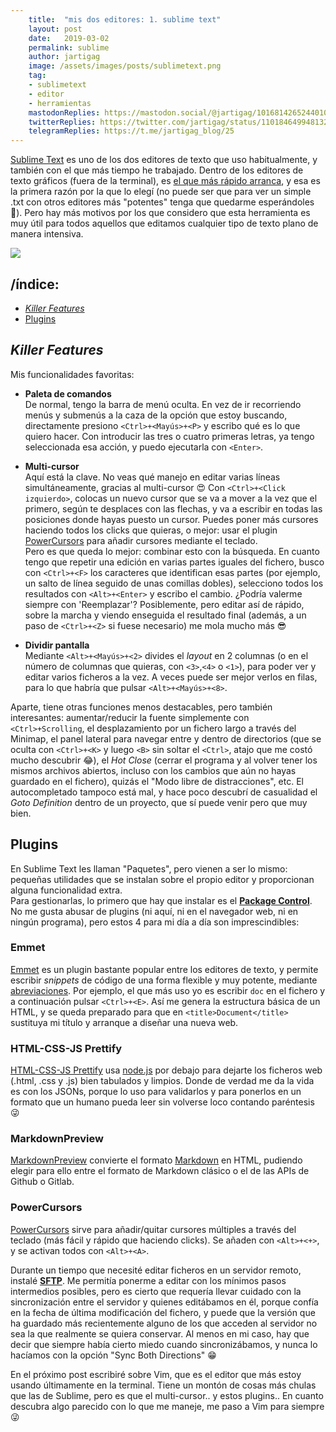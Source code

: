 ```yaml
---
    title:  "mis dos editores: 1. sublime text"
    layout: post
    date:   2019-03-02
    permalink: sublime
    author: jartigag
    image: /assets/images/posts/sublimetext.png
    tag:
    - sublimetext
    - editor
    - herramientas
    mastodonReplies: https://mastodon.social/@jartigag/101681426524401004
    twitterReplies: https://twitter.com/jartigag/status/1101846499481321472
    telegramReplies: https://t.me/jartigag_blog/25
---
```


[Sublime Text](https://www.sublimetext.com/) es uno de los dos editores de texto que uso habitualmente, y también con el que más tiempo he trabajado.
Dentro de los editores de texto gráficos (fuera de la terminal), es [el que más rápido
arranca](https://blog.xinhong.me/post/sublime-text-vs-vscode-vs-atom-performance-dec-2016/#result), y esa es la primera razón por la que lo elegí (no
puede ser que para ver un simple .txt con otros editores más "potentes" tenga que quedarme esperándoles 🤦). Pero hay más motivos por los que
considero que esta herramienta es muy útil para todos aquellos que editamos cualquier tipo de texto plano de manera intensiva.

![]({{site.baseurl}}/assets/images/posts/sublimetext.png)

## /índice:

- [*Killer Features*](#killer-features)
- [Plugins](#plugins)

## *Killer Features*

Mis funcionalidades favoritas:

- **Paleta de comandos**  
De normal, tengo la barra de menú oculta. En vez de ir recorriendo menús y submenús a la caza de la opción que estoy buscando, directamente presiono
`<Ctrl>+<Mayús>+<P>` y escribo qué es lo que quiero hacer. Con introducir las tres o cuatro primeras letras, ya tengo seleccionada esa acción, y
puedo ejecutarla con `<Enter>`.

- **Multi-cursor**  
Aquí está la clave. No veas qué manejo en editar varias líneas simultáneamente, gracias al multi-cursor 😍 Con `<Ctrl>+<Click izquierdo>`, colocas un
nuevo cursor que se va a mover a la vez que el primero, según te desplaces con las flechas, y va a escribir en todas las posiciones donde hayas
puesto un cursor. Puedes poner más cursores haciendo todos los clicks que quieras, o mejor: usar el plugin [PowerCursors](#powercursors) para añadir
cursores mediante el teclado.  
Pero es que queda lo mejor: combinar esto con la búsqueda. En cuanto tengo que repetir una edición en varias partes iguales del fichero, busco con
`<Ctrl>+<F>` los caracteres que identifican esas partes (por ejemplo, un salto de línea seguido de unas comillas dobles), selecciono todos los
resultados con `<Alt>+<Enter>` y escribo el cambio. ¿Podría valerme siempre con 'Reemplazar'? Posiblemente, pero editar así de rápido, sobre la
marcha y viendo enseguida el resultado final (además, a un paso de `<Ctrl>+<Z>` si fuese necesario) me mola mucho más 😎

- **Dividir pantalla**  
Mediante `<Alt>+<Mayús>+<2>` divides el *layout* en 2 columnas (o en el número de columnas que quieras, con `<3>`,`<4>` o `<1>`), para poder ver y
editar varios ficheros a la vez. A veces puede ser mejor verlos en filas, para lo que habría que pulsar `<Alt>+<Mayús>+<8>`.

Aparte, tiene otras funciones menos destacables, pero también interesantes: aumentar/reducir la fuente simplemente con `<Ctrl>+Scrolling`, el
desplazamiento por un fichero largo a través del Minimap, el panel lateral para navegar entre y dentro de directorios (que se oculta con `<Ctrl>+<K>`
y luego `<B>` sin soltar el `<Ctrl>`, atajo que me costó mucho descubrir 😂), el *Hot Close* (cerrar el programa y al volver tener los mismos
archivos abiertos, incluso con los cambios que aún no hayas guardado en el fichero), quizás el "Modo libre de distracciones", etc. El autocompletado
tampoco está mal, y hace poco descubrí de casualidad el *Goto Definition* dentro de un proyecto, que sí puede venir pero que muy bien.

## Plugins

En Sublime Text les llaman "Paquetes", pero vienen a ser lo mismo: pequeñas utilidades que se instalan sobre el propio editor y proporcionan alguna
funcionalidad extra.  
Para gestionarlas, lo primero que hay que instalar es el **[Package Control](https://packagecontrol.io)**.  
No me gusta abusar de plugins (ni aquí, ni en el navegador web, ni en ningún programa), pero estos 4 para mi día a día son imprescindibles:

### Emmet

[Emmet](https://packagecontrol.io/packages/Emmet) es un plugin bastante popular entre los editores de texto, y permite escribir *snippets* de código
de una forma flexible y muy potente, mediante [abreviaciones](https://docs.emmet.io/abbreviations/#abbreviations). Por ejemplo, el que más uso yo es
escribir `doc` en el fichero y a continuación pulsar `<Ctrl>+<E>`. Así me genera la estructura básica de un HTML, y se queda preparado para que en
`<title>Document</title>` sustituya mi título y arranque a diseñar una nueva web.

### HTML-CSS-JS Prettify

[HTML-CSS-JS Prettify](https://packagecontrol.io/packages/HTML-CSS-JS%20Prettify) usa [node.js](https://nodejs.org/) por debajo para dejarte los
ficheros web (.html, .css y .js) bien tabulados y limpios. Donde de verdad me da la vida es con los JSONs, porque lo uso para validarlos y para
ponerlos en un formato que un humano pueda leer sin volverse loco contando paréntesis 😜

### MarkdownPreview

[MarkdownPreview](https://packagecontrol.io/packages/MarkdownPreview) convierte el formato [Markdown](https://daringfireball.net/projects/markdown/)
en HTML, pudiendo elegir para ello entre el formato de Markdown clásico o el de las APIs de Github o Gitlab.

### PowerCursors

[PowerCursors](https://packagecontrol.io/packages/PowerCursors) sirve para añadir/quitar cursores múltiples a través del teclado (más fácil y rápido
que haciendo clicks). Se añaden con `<Alt>+<+>`, y se activan todos con `<Alt>+<A>`.

Durante un tiempo que necesité editar ficheros en un servidor remoto, instalé **[SFTP](https://packagecontrol.io/packages/SFTP)**. Me permitía
ponerme a editar con los mínimos pasos intermedios posibles, pero es cierto que requería llevar cuidado con la sincronización entre el servidor y
quienes editábamos en él, porque confía en la fecha de última modificación del fichero, y puede que la versión que ha guardado más recientemente
alguno de los que acceden al servidor no sea la que realmente se quiera conservar. Al menos en mi caso, hay que decir que siempre había cierto miedo
cuando sincronizábamos, y nunca lo hacíamos con la opción "Sync Both Directions" 😁

En el próximo post escribiré sobre Vim, que es el editor que más estoy usando últimamente en la terminal. Tiene un montón de cosas más chulas que las
de Sublime, pero es que el multi-cursor.. y estos plugins.. En cuanto descubra algo parecido con lo que me maneje, me paso a Vim para siempre 😜

